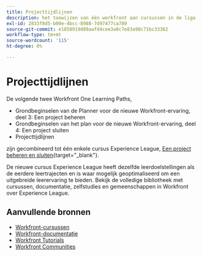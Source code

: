 ```yaml
---
title: Projecttijdlijnen
description: het toewijzen van één werkfront aan cursussen in de liga
exl-id: 2833f8d5-b00e-4bcc-8988-7d97477ca789
source-git-commit: e1850919d89aafd4cee3a0c7e83a98c71bc33382
workflow-type: tm+mt
source-wordcount: '115'
ht-degree: 0%

---
```


# Projecttijdlijnen

De volgende twee Workfront One Learning Paths,

* Grondbeginselen van de Planner voor de nieuwe Workfront-ervaring, deel 3: Een project beheren
* Grondbeginselen van het plan voor de nieuwe Workfront-ervaring, deel 4: Een project sluiten
* Projecttijdlijnen

zijn gecombineerd tot één enkele cursus Experience League, [Een project beheren en sluiten](https://experienceleague.adobe.com/?recommended=Workfront-U-1-2022.2.planners){target="_blank"}.

De nieuwe cursus Experience League heeft dezelfde leerdoelstellingen als de eerdere leertrajecten en is waar mogelijk geoptimaliseerd om een uitgebreide leerervaring te bieden.  Bekijk de volledige bibliotheek met cursussen, documentatie, zelfstudies en gemeenschappen in Workfront over Experience League.

## Aanvullende bronnen

* [Workfront-cursussen](https://experienceleague.adobe.com/?lang=en&amp;Solution=Workfront#courses)
* [Workfront-documentatie](https://experienceleague.adobe.com/docs/workfront.html)
* [Workfront Tutorials](https://experienceleague.adobe.com/docs/workfront-learn/tutorials-workfront/home.html)
* [Workfront Communities](https://experienceleaguecommunities.adobe.com/t5/workfront/ct-p/workfront)
